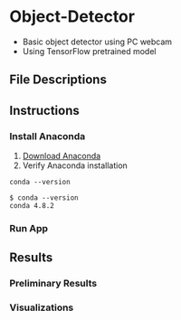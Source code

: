 # Object-Detector
* Basic object detector using PC webcam
* Using TensorFlow pretrained model

## File Descriptions

## Instructions
### Install Anaconda
1. [Download Anaconda](https://www.anaconda.com/distribution/)
2. Verify Anaconda installation
```
conda --version
```

```
$ conda --version                                                                                                    
conda 4.8.2
```

### Run App

## Results
### Preliminary Results

### Visualizations
